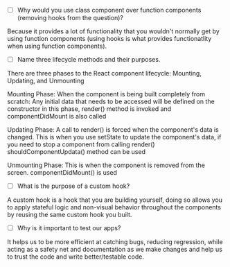 - [ ] Why would you use class component over function components (removing hooks from the question)?

Because it provides a lot of functionality that you wouldn't normally get by using function components (using hooks is what provides functionatlity when using function components).


- [ ] Name three lifecycle methods and their purposes.

There are three phases to the React component lifecycle: Mounting, Updating, and Unmounting

Mounting Phase: When the component is being built completely from scratch: Any initial data that needs to be accessed will be defined on the constructor in this phase, render() method is invoked and componentDidMount is also called

Updating Phase: A call to render() is forced when the component's data is changed. This is when you use setState to update the component's data, if you need to stop a component from calling render()  shouldComponentUpdata() method can be used

Unmounting Phase: This is when the component is removed from the screen. componentDidMount() is used


- [ ] What is the purpose of a custom hook?

A custom hook is a hook that you are building yourself, doing so allows you to apply stateful logic and non-visual behavior throughout the components by reusing the same custom hook you built.


- [ ] Why is it important to test our apps?

It helps us to be more efficient at catching bugs, reducing regression, while acting as a safety net and documentation as we make changes and help us to trust the code and write better/testable code.